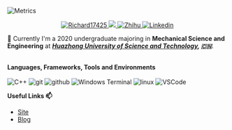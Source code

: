 ![Metrics](https://metrics.lecoq.io/Richard17425?template=classic&isocalendar=1&languages=1&lines=1&base=header%2C%20activity%2C%20community%2C%20repositories%2C%20metadata&base.indepth=false&base.hireable=false&base.skip=false&isocalendar=false&isocalendar.duration=half-year&languages=false&languages.limit=8&languages.threshold=0%25&languages.other=false&languages.colors=github&languages.sections=most-used&languages.indepth=false&languages.analysis.timeout=15&languages.categories=markup%2C%20programming&languages.recent.categories=markup%2C%20programming&languages.recent.load=300&languages.recent.days=14&lines=false&lines.sections=base&lines.repositories.limit=4&lines.history.limit=1&config.timezone=America%2FDenver)
<p align="center">
<a href="https://github.com/Richard17425">
<img src="https://komarev.com/ghpvc/?username=Richard17425&style=flat-square" alt="Richard17425" />
</a>
 <a href="mailto:richy70425@gmail.com">
 <img src="https://img.shields.io/badge/-richy70425@gmail.com-c14438?style=flat-square&logo=Gmail&logoColor=white&link=mailto:richy70425@gmail.com">
</a>
 <a>
  <a href="https://www.zhihu.com/people/xu-ke-tian-20" target="_blank">
    <img src="https://img.shields.io/badge/知乎-言午-0079FF.svg?style=flat-square&logo=zhihu&logoColor=white" alt="Zhihu">
  </a>
  <a href="https://github.com/Richard17425">
  
<a>  
  <a href="https://www.linkedin.com/in/ruiqi-mao-338077251/" target="_blank">  
   <img src="https://img.shields.io/badge/LinkedIn-Ruiqi Mao-0079FF.svg?style=flat-square&logo=linkedin&logoColor=white" alt="Linkedin">
 </a> 
</a>
</p>

🌱 Currently I'm a 2020 undergraduate majoring in **Mechanical Science and Engineering** at ***[Huazhong University of Science and Technology](https://www.hust.edu.cn/), 🇨🇳***. 

<p>
</br><strong>Languages, Frameworks, Tools and Environments</strong></br></br>
<img alt="C++" src="https://img.shields.io/badge/-C++-525288?style=flat-square&logo=c%2B%2B&logoColor=white" />

<img alt="git" src="https://img.shields.io/badge/-Git-5c2223?style=flat-square&logo=git&logoColor=white" />
<img alt="github" src="https://img.shields.io/badge/-GitHub-d13c74?style=flat-square&logo=github&logoColor=white" />
<img alt="Windows Terminal" src="https://img.shields.io/badge/-Terminal-36292f?style=flat-square&logo=Windows Terminal&logoColor=white" />

<img alt="linux" src="https://img.shields.io/badge/-Linux-8076a3?style=flat-square&logo=linux&logoColor=white" />
<img alt="VSCode" src="https://img.shields.io/badge/-VSCode-007ACC?style=flat-square&logo=Visual Studio Code&logoColor=white" />

</p>



<strong>Useful Links 📫</strong>
* [Site](https://Richard17425.github.io)
* [Blog](https://Richard17425.github.io/blog/) 
